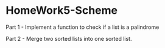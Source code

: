 # HomeWork5-Scheme

Part 1 - Implement a function to check if a list is a palindrome

Part 2 - Merge two sorted lists into one sorted list.